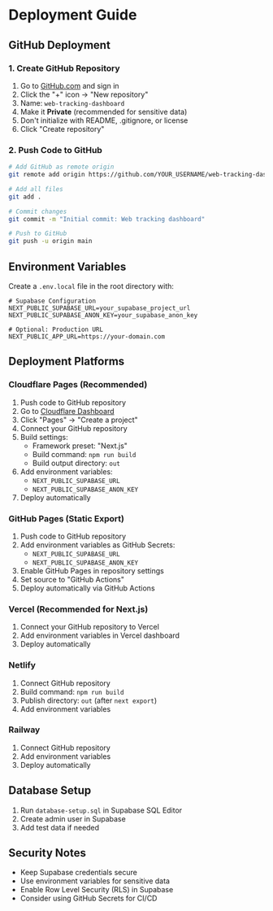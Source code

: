 # Deployment Guide

## GitHub Deployment

### 1. Create GitHub Repository
1. Go to [GitHub.com](https://github.com) and sign in
2. Click the "+" icon → "New repository"
3. Name: `web-tracking-dashboard`
4. Make it **Private** (recommended for sensitive data)
5. Don't initialize with README, .gitignore, or license
6. Click "Create repository"

### 2. Push Code to GitHub
```bash
# Add GitHub as remote origin
git remote add origin https://github.com/YOUR_USERNAME/web-tracking-dashboard.git

# Add all files
git add .

# Commit changes
git commit -m "Initial commit: Web tracking dashboard"

# Push to GitHub
git push -u origin main
```

## Environment Variables

Create a `.env.local` file in the root directory with:

```env
# Supabase Configuration
NEXT_PUBLIC_SUPABASE_URL=your_supabase_project_url
NEXT_PUBLIC_SUPABASE_ANON_KEY=your_supabase_anon_key

# Optional: Production URL
NEXT_PUBLIC_APP_URL=https://your-domain.com
```

## Deployment Platforms

### Cloudflare Pages (Recommended)
1. Push code to GitHub repository
2. Go to [Cloudflare Dashboard](https://dash.cloudflare.com/)
3. Click "Pages" → "Create a project"
4. Connect your GitHub repository
5. Build settings:
   - Framework preset: "Next.js"
   - Build command: `npm run build`
   - Build output directory: `out`
6. Add environment variables:
   - `NEXT_PUBLIC_SUPABASE_URL`
   - `NEXT_PUBLIC_SUPABASE_ANON_KEY`
7. Deploy automatically

### GitHub Pages (Static Export)
1. Push code to GitHub repository
2. Add environment variables as GitHub Secrets:
   - `NEXT_PUBLIC_SUPABASE_URL`
   - `NEXT_PUBLIC_SUPABASE_ANON_KEY`
3. Enable GitHub Pages in repository settings
4. Set source to "GitHub Actions"
5. Deploy automatically via GitHub Actions

### Vercel (Recommended for Next.js)
1. Connect your GitHub repository to Vercel
2. Add environment variables in Vercel dashboard
3. Deploy automatically

### Netlify
1. Connect GitHub repository
2. Build command: `npm run build`
3. Publish directory: `out` (after `next export`)
4. Add environment variables

### Railway
1. Connect GitHub repository
2. Add environment variables
3. Deploy automatically

## Database Setup
1. Run `database-setup.sql` in Supabase SQL Editor
2. Create admin user in Supabase
3. Add test data if needed

## Security Notes
- Keep Supabase credentials secure
- Use environment variables for sensitive data
- Enable Row Level Security (RLS) in Supabase
- Consider using GitHub Secrets for CI/CD
